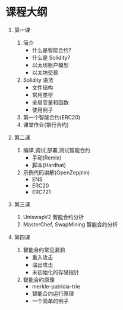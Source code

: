 # 课程大纲

1.  第一课

    1. 简介
       - 什么是智能合约?
       - 什么是 Solidity?
       - 以太坊账户模型
       - 以太坊交易
    1. Solidity 语法
       - 文件结构
       - 常用类型
       - 全局变量和函数
       - 使用例子
    1. 第一个智能合约(ERC20)
    1. 课堂作业(银行合约)

1.  第二课

    1. 编译,调试,部署,测试智能合约
       - 手动(Remix)
       - 脚本(Hardhat)
    1. 示例代码讲解(OpenZepplin)
       - ENS
       - ERC20
       - ERC721

1.  第三课

    1. UniswapV2 智能合约分析
    1. MasterChef, SwapMining 智能合约分析

1.  第四课

    1. 智能合约常见漏洞
       - 重入攻击
       - 溢出攻击
       - 未初始化的存储指针
    1. 智能合约原理
       - merkle-patricia-trie
       - 智能合约运行原理
       - 一个简单的例子
